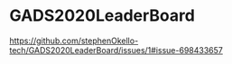 # GADS2020LeaderBoard

https://github.com/stephenOkello-tech/GADS2020LeaderBoard/issues/1#issue-698433657

